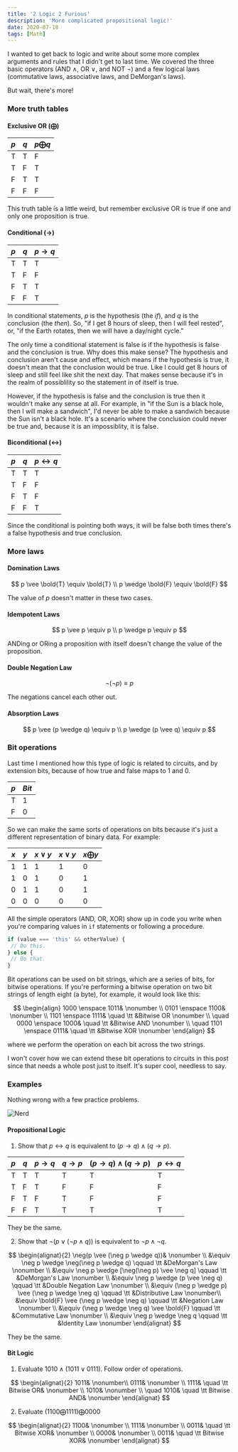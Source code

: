 ```yaml
---
title: '2 Logic 2 Furious'
description: 'More complicated propositional logic!'
date: 2020-07-18
tags: [Math]
---
```


I wanted to get back to logic and write about some more complex arguments and rules that I didn't get to last time. We covered the three basic operators (AND $\wedge$, OR $\vee$, and NOT $\neg$) and a few logical laws (commutative laws, associative laws, and DeMorgan's laws).

But wait, there's more!

### More truth tables

#### Exclusive OR ($\bigoplus$)

| $p$   | $q$   | $p \bigoplus q$   |
| ----- | ----- | ----------------- |
| T     | T     | F                 |
| T     | F     | T                 |
| F     | T     | T                 |
| F     | F     | F                 |

This truth table is a little weird, but remember exclusive OR is true if one and only one proposition is true.

#### Conditional ($\longrightarrow$)

| $p$   | $q$   | $p \longrightarrow q$   |
| ----- | ----- | ----------------------- |
| T     | T     | T                       |
| T     | F     | F                       |
| F     | T     | T                       |
| F     | F     | T                       |

In conditional statements, $p$ is the hypothesis (the _if_), and $q$ is the conclusion (the _then_). So, "if I get 8 hours of sleep, then I will feel rested", or, "if the Earth rotates, then we will have a day/night cycle."

The only time a conditional statement is false is if the hypothesis is false and the conclusion is true. Why does this make sense? The hypothesis and conclusion aren't cause and effect, which means if the hypothesis is true, it doesn't mean that the conclusion would be true. Like I could get 8 hours of sleep and still feel like shit the next day. That makes sense because it's in the realm of possiblility so the statement in of itself is true.

However, if the hypothesis is false and the conclusion is true then it wouldn't make any sense at all. For example, in "if the Sun is a black hole, then I will make a sandwich", I'd never be able to make a sandwich because the Sun isn't a black hole. It's a scenario where the conclusion could never be true and, because it is an impossiblity, it is false.

#### Biconditional ($\longleftrightarrow$)

| $p$   | $q$   | $p \longleftrightarrow q$   |
| ----- | ----- | --------------------------- |
| T     | T     | T                           |
| T     | F     | F                           |
| F     | T     | F                           |
| F     | F     | T                           |

Since the conditional is pointing both ways, it will be false both times there's a false hypothesis and true conclusion.

### More laws

#### Domination Laws

$$
p \vee \bold{T} \equiv \bold{T} \\
p \wedge \bold{F} \equiv \bold{F}
$$

The value of $p$ doesn't matter in these two cases.

#### Idempotent Laws

$$
p \vee p \equiv p \\
p \wedge p \equiv p
$$

ANDing or ORing a proposition with itself doesn't change the value of the proposition.

#### Double Negation Law

$$
\neg(\neg p) \equiv p
$$

The negations cancel each other out.

#### Absorption Laws

$$
p \vee (p \wedge q) \equiv p \\
p \wedge (p \vee q) \equiv p
$$

### Bit operations

Last time I mentioned how this type of logic is related to circuits, and by extension bits, because of how true and false maps to 1 and 0.

| $p$   | $Bit$   |
| ----- | ------- |
| T     | 1       |
| F     | 0       |

So we can make the same sorts of operations on bits because it's just a different representation of binary data. For example:

| $x$   | $y$   | $x \vee y$   | $x \vee y$   | $x \bigoplus y$   |
| ----- | ----- | ------------ | ------------ | ----------------- |
| 1     | 1     | 1            | 1            | 0                 |
| 1     | 0     | 1            | 0            | 1                 |
| 0     | 1     | 1            | 0            | 1                 |
| 0     | 0     | 0            | 0            | 0                 |

All the simple operators (AND, OR, XOR) show up in code you write when you're comparing values in `if` statements or following a procedure.

```javascript
if (value === 'this' && otherValue) {
 // Do this.
} else {
 // Do that.
}
```

Bit operations can be used on bit strings, which are a series of bits, for bitwise operations. If you're performing a bitwise operation on two bit strings of length eight (a byte), for example, it would look like this:

$$
\begin{align}
1000 \enspace 1011& \nonumber \\
0101  \enspace 1100& \nonumber \\
1101  \enspace 1111& \quad \tt &Bitwise OR \nonumber \\
\quad 0000  \enspace 1000& \quad \tt &Bitwise AND \nonumber \\
\quad 1101  \enspace 0111&  \quad \tt &Bitwise XOR \nonumber
\end{align}
$$

where we perform the operation on each bit across the two strings.

I won't cover how we can extend these bit operations to circuits in this post since that needs a whole post just to itself. It's super cool, needless to say.

### Examples

Nothing wrong with a few practice problems.

![Nerd](https://media.giphy.com/media/xghFgmOKbk0G4/giphy.gif)

#### Propositional Logic

1. Show that $p \longleftrightarrow q$ is equivalent to $(p \longrightarrow q) \wedge (q \longrightarrow p)$.

| $p$   | $q$ | $p \longrightarrow q$   | $q \longrightarrow p$   | $(p \longrightarrow q) \wedge (q \longrightarrow p)$  | $p \longleftrightarrow q$  |
| ----- | ----- | ----------------------- | ----------------------- | ------------------------------------------------------ | --------------------------- |
| T     | T     | T                       | T                       | T                                                      | T                           |
| T     | F     | T                       | F                       | F                                                      | F                           |
| F     | T     | F                       | T                       | F                                                      | F                           |
| F     | F     | T                       | T                       | T                                                      | T                           |

They be the same.

2. Show that $\neg(p \vee (\neg p \wedge q))$ is equivalent to $\neg p \wedge \neg q$.

$$
\begin{alignat}{2}
 \neg(p \vee (\neg p \wedge q))& \nonumber \\
 &\equiv \neg p \wedge \neg(\neg p \wedge q) \qquad \tt &DeMorgan's Law \nonumber \\
 &\equiv \neg p \wedge [\neg(\neg p) \vee \neg q] \qquad \tt &DeMorgan's Law \nonumber \\
 &\equiv \neg p \wedge (p \vee \neg q) \qquad \tt &Double Negation Law \nonumber \\
 &\equiv (\neg p \wedge p) \vee (\neg p \wedge \neg q) \qquad \tt &Distributive Law \nonumber\\
 &\equiv \bold{F} \vee (\neg p \wedge \neg q) \qquad \tt &Negation Law \nonumber \\
 &\equiv (\neg p \wedge \neg q) \vee \bold{F}  \qquad \tt &Commutative Law \nonumber \\
 &\equiv \neg p \wedge \neg q \qquad \tt &Identity Law \nonumber
\end{alignat}
$$

They be the same.

#### Bit Logic

1. Evaluate $1010 \wedge (1011 \vee 0111)$. Follow order of operations.

$$
\begin{alignat}{2}
 1011& \nonumber\\
 0111& \nonumber \\
 1111& \quad \tt Bitwise OR& \nonumber \\
 1010& \nonumber \\
 \quad 1010& \quad \tt Bitwise AND& \nonumber
\end{alignat}
$$

2. Evaluate $(1100 \bigoplus 1111) \bigoplus 0000$

$$
\begin{alignat}{2}
 1100& \nonumber \\
 1111& \nonumber \\
 0011& \quad \tt Bitwise XOR& \nonumber \\
 0000& \nonumber \\
 0011& \quad  \tt Bitwise XOR& \nonumber
\end{alignat}
$$
